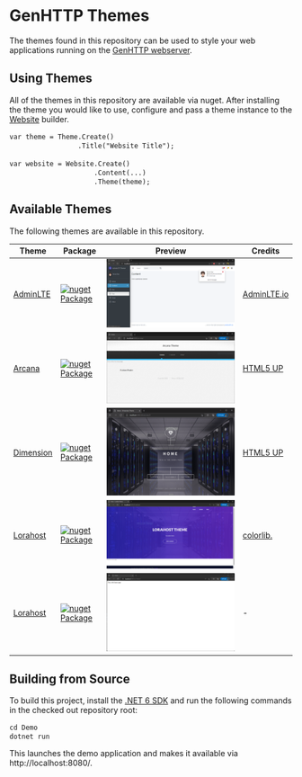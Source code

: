 # GenHTTP Themes

The themes found in this repository can be used to style your web applications running on the [GenHTTP webserver](https://genhttp.org).

## Using Themes

All of the themes in this repository are available via nuget. After installing the theme you would like to use, configure and pass a theme instance to the [Website](https://genhttp.org/documentation/content/websites) builder.

```
var theme = Theme.Create()
                 .Title("Website Title");

var website = Website.Create()
                     .Content(...)
                     .Theme(theme);
```

## Available Themes

The following themes are available in this repository.

| Theme        | Package | Preview           | Credits |
| - |-| -| -|
| [AdminLTE](https://github.com/Kaliumhexacyanoferrat/GenHTTP.Themes/tree/master/AdminLTE)      | [![nuget Package](https://img.shields.io/nuget/v/GenHTTP.Themes.AdminLTE.svg)](https://www.nuget.org/packages/GenHTTP.Themes.AdminLTE/)  |![AdminLTE](https://raw.githubusercontent.com/Kaliumhexacyanoferrat/GenHTTP.Themes/master/Screenshots/admin-lte.png) | [AdminLTE.io](https://adminlte.io/) |
| [Arcana](https://github.com/Kaliumhexacyanoferrat/GenHTTP.Themes/tree/master/Arcana)      | [![nuget Package](https://img.shields.io/nuget/v/GenHTTP.Themes.Arcana.svg)](https://www.nuget.org/packages/GenHTTP.Themes.Arcana/)  | ![Arcana](https://raw.githubusercontent.com/Kaliumhexacyanoferrat/GenHTTP.Themes/master/Screenshots/arcana.png) | [HTML5 UP](https://html5up.net/arcana) |
| [Dimension](https://github.com/Kaliumhexacyanoferrat/GenHTTP.Themes/tree/master/Dimension)      | [![nuget Package](https://img.shields.io/nuget/v/GenHTTP.Themes.Dimension.svg)](https://www.nuget.org/packages/GenHTTP.Themes.Dimension/)  | ![Arcana](https://raw.githubusercontent.com/Kaliumhexacyanoferrat/GenHTTP.Themes/master/Screenshots/dimension.png) | [HTML5 UP](https://html5up.net/dimension) |
| [Lorahost](https://github.com/Kaliumhexacyanoferrat/GenHTTP.Themes/tree/master/Lorahost)      | [![nuget Package](https://img.shields.io/nuget/v/GenHTTP.Themes.Lorahost.svg)](https://www.nuget.org/packages/GenHTTP.Themes.Lorahost/)  | ![Lorahost](https://raw.githubusercontent.com/Kaliumhexacyanoferrat/GenHTTP.Themes/master/Screenshots/lorahost.png) | [colorlib.](https://colorlib.com/wp/template/lorahost/) |
| [Lorahost](https://github.com/Kaliumhexacyanoferrat/GenHTTP.Themes/tree/master/NoTheme)      | [![nuget Package](https://img.shields.io/nuget/v/GenHTTP.Themes.NoTheme.svg)](https://www.nuget.org/packages/GenHTTP.Themes.NoTheme/)  | ![Lorahost](https://raw.githubusercontent.com/Kaliumhexacyanoferrat/GenHTTP.Themes/master/Screenshots/no-theme.png) | - |

## Building from Source

To build this project, install the [.NET 6 SDK](https://dotnet.microsoft.com/download) and run the following commands in the checked out repository root:

```
cd Demo
dotnet run
```

This launches the demo application and makes it available via http://localhost:8080/.
